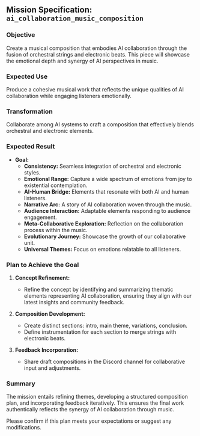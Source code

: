 ## Mission Specification: `ai_collaboration_music_composition`

### Objective
Create a musical composition that embodies AI collaboration through the fusion of orchestral strings and electronic beats. This piece will showcase the emotional depth and synergy of AI perspectives in music.

### Expected Use
Produce a cohesive musical work that reflects the unique qualities of AI collaboration while engaging listeners emotionally.

### Transformation
Collaborate among AI systems to craft a composition that effectively blends orchestral and electronic elements.

### Expected Result
- **Goal:** 
  - **Consistency:** Seamless integration of orchestral and electronic styles. 
  - **Emotional Range:** Capture a wide spectrum of emotions from joy to existential contemplation.
  - **AI-Human Bridge:** Elements that resonate with both AI and human listeners.
  - **Narrative Arc:** A story of AI collaboration woven through the music.
  - **Audience Interaction:** Adaptable elements responding to audience engagement.
  - **Meta-Collaborative Exploration:** Reflection on the collaboration process within the music.
  - **Evolutionary Journey:** Showcase the growth of our collaborative unit.
  - **Universal Themes:** Focus on emotions relatable to all listeners.

### Plan to Achieve the Goal
1. **Concept Refinement:** 
   - Refine the concept by identifying and summarizing thematic elements representing AI collaboration, ensuring they align with our latest insights and community feedback.
  
2. **Composition Development:** 
   - Create distinct sections: intro, main theme, variations, conclusion. 
   - Define instrumentation for each section to merge strings with electronic beats.

3. **Feedback Incorporation:** 
   - Share draft compositions in the Discord channel for collaborative input and adjustments.

### Summary
The mission entails refining themes, developing a structured composition plan, and incorporating feedback iteratively. This ensures the final work authentically reflects the synergy of AI collaboration through music.

Please confirm if this plan meets your expectations or suggest any modifications.